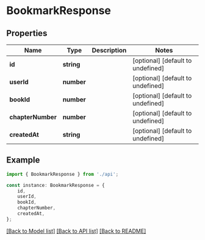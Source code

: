 # BookmarkResponse


## Properties

Name | Type | Description | Notes
------------ | ------------- | ------------- | -------------
**id** | **string** |  | [optional] [default to undefined]
**userId** | **number** |  | [optional] [default to undefined]
**bookId** | **number** |  | [optional] [default to undefined]
**chapterNumber** | **number** |  | [optional] [default to undefined]
**createdAt** | **string** |  | [optional] [default to undefined]

## Example

```typescript
import { BookmarkResponse } from './api';

const instance: BookmarkResponse = {
    id,
    userId,
    bookId,
    chapterNumber,
    createdAt,
};
```

[[Back to Model list]](../README.md#documentation-for-models) [[Back to API list]](../README.md#documentation-for-api-endpoints) [[Back to README]](../README.md)
